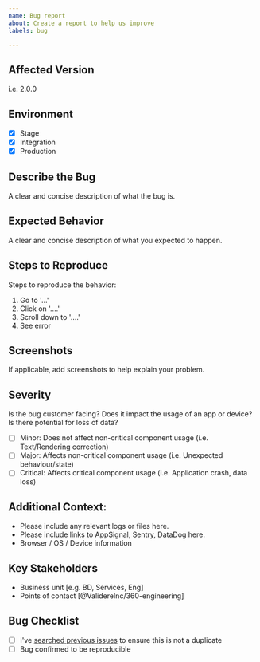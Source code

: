 ```yaml
---
name: Bug report
about: Create a report to help us improve
labels: bug

---
```


## Affected Version
i.e. 2.0.0

## Environment
- [x] Stage
- [x] Integration
- [x] Production

## Describe the Bug
A clear and concise description of what the bug is.

## Expected Behavior
A clear and concise description of what you expected to happen.

## Steps to Reproduce
Steps to reproduce the behavior:
1. Go to '...'
2. Click on '....'
3. Scroll down to '....'
4. See error

## Screenshots
If applicable, add screenshots to help explain your problem.

## Severity
Is the bug customer facing? Does it impact the usage of an app or device? Is there potential for loss of data?
- [ ] Minor: Does not affect non-critical component usage (i.e. Text/Rendering correction)
- [ ] Major: Affects non-critical component usage (i.e. Unexpected behaviour/state)
- [ ] Critical: Affects critical component usage (i.e. Application crash, data loss)

## Additional Context:
 - Please include any relevant logs or files here.
 - Please include links to AppSignal, Sentry, DataDog here.
 - Browser / OS / Device information

## Key Stakeholders
- Business unit [e.g. BD, Services, Eng]
- Points of contact [@ValidereInc/360-engineering]

## Bug Checklist
- [ ] I've [searched previous issues](https://github.com/ValidereInc/ValidereLabServices/issues) to ensure this is not a duplicate
- [ ] Bug confirmed to be reproducible
